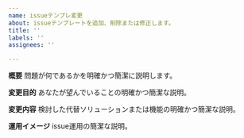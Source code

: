 ```yaml
---
name: issueテンプレ変更
about: issueテンプレートを追加、削除または修正します。
title: ''
labels: ''
assignees: ''

---
```


**概要**
問題が何であるかを明確かつ簡潔に説明します。

**変更目的**
あなたが望んでいることの明確かつ簡潔な説明。

**変更内容**
検討した代替ソリューションまたは機能の明確かつ簡潔な説明。

**運用イメージ**
issue運用の簡潔な説明。
